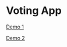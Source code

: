 # Voting App


[Demo 1](https://enespolat25.github.io/voting-dapp/)

[Demo 2](https://voting2021.surge.sh/)

